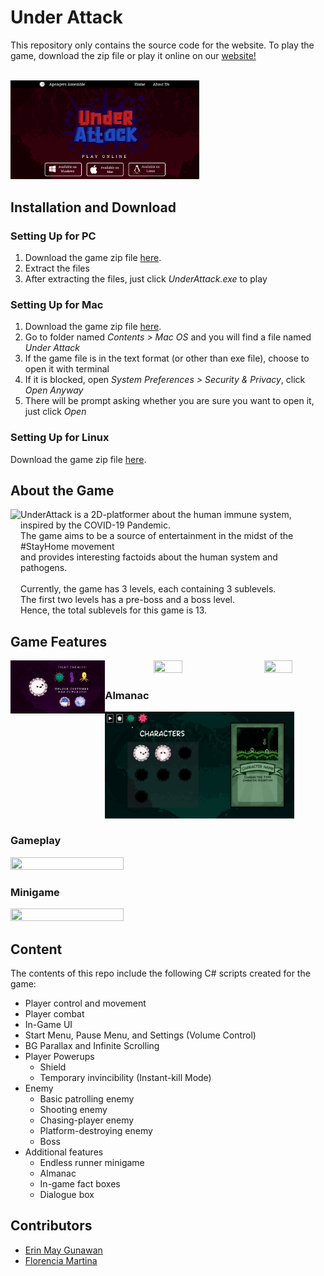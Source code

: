 # Under Attack
This repository only contains the source code for the website.
To play the game, download the zip file or play it online on our <a href="https://erinmayg.github.io/under-attack-website" target="_blank">website!</a> <br>

<br>
<a href="https://erinmayg.github.io/under-attack-website" target="_blank"><img width="60%" src="https://github.com/erinmayg/under-attack-website/blob/master/img/website.png"></a>

## Installation and Download
### Setting Up for PC
1. Download the game zip file <a href="https://drive.google.com/file/d/1CFLTRtAmvPfNN8bO8YrPt1WKwSLRPiWP/view?usp=sharing" target="_blank">here</a>.
2. Extract the files
3. After extracting the files, just click <i>UnderAttack.exe</i> to play
### Setting Up for Mac
1. Download the game zip file <a href="https://drive.google.com/file/d/1SYI_WKxfS7460xFUkAIdnqSrJITXt0Fi/view?usp=sharing" target="_blank">here</a>.
2. Go to folder named <i>Contents > Mac OS</i> and you will find a file named <i>Under Attack</i>
3. If the game file is in the text format (or other than exe file), choose to open it with terminal
4. If it is blocked, open <i>System Preferences > Security & Privacy</i>, click <i>Open Anyway</i>
5. There will be prompt asking whether you are sure you want to open it, just click <i>Open</i>

### Setting Up for Linux
Download the game zip file <a href="https://drive.google.com/file/d/1GS3iHRwVYXiWkF70xkLWLfJq2LczFDJt/view?usp=sharing" target="_blank">here</a>.

## About the Game
<img align="left" src="https://erinmayg.github.io/under-attack-website/img/level1.gif" height=180>
UnderAttack is a 2D-platformer about the human immune system, inspired by the COVID-19 Pandemic. <br>
The game aims to be a source of entertainment in the midst of the #StayHome movement <br>
and provides interesting factoids about the human system and pathogens. <br>
<br>
Currently, the game has 3 levels, each containing 3 sublevels. <br>
The first two levels has a pre-boss and a boss level. <br>
Hence, the total sublevels for this game is 13.

## Game Features
<p align="center">
  <img align ="left" width="30%" height="17%" src="https://github.com/erinmayg/under-attack-website/blob/master/img/features/Game%20Features.png">
  <img align ="center" width="30%" height="17%" src="https://erinmayg.github.io/under-attack-website/img/features/Almanac.png">
  <img align ="right" width="30%" height="17%"src="https://erinmayg.github.io/under-attack-website/img/features/Gameplay.png">
</p>

### Almanac
<img width="60%" height="17%" src="https://github.com/erinmayg/under-attack-website/blob/master/img/Almanac.gif">

### Gameplay
<img width="60%" height="17%" src="https://github.com/erinmayg/under-attack-website/blob/master/img/Gameplay.gif">

### Minigame
<img width="60%" height="17%" src="https://github.com/erinmayg/under-attack-website/blob/master/img/Minigame.gif">

## Content
The contents of this repo include the following C# scripts created for the game:
- Player control and movement
- Player combat
- In-Game UI
- Start Menu, Pause Menu, and Settings (Volume Control)
- BG Parallax and Infinite Scrolling
- Player Powerups
  - Shield
  - Temporary invincibility (Instant-kill Mode)
- Enemy
  - Basic patrolling enemy
  - Shooting enemy
  - Chasing-player enemy
  - Platform-destroying enemy
  - Boss
- Additional features
  - Endless runner minigame
  - Almanac
  - In-game fact boxes
  - Dialogue box
  
## Contributors
- <a href="https://github.com/erinmayg">Erin May Gunawan</a>
- <a href="https://github.com/florenciamartina">Florencia Martina</a>
